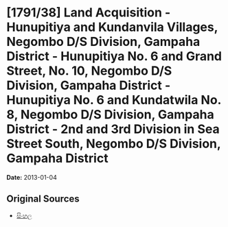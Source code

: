 # [1791/38] Land Acquisition - Hunupitiya and Kundanvila Villages, Negombo D/S Division, Gampaha District - Hunupitiya No. 6 and Grand Street, No. 10, Negombo D/S Division, Gampaha District - Hunupitiya No. 6 and Kundatwila No. 8, Negombo D/S Division, Gampaha District - 2nd and 3rd Division in Sea Street South, Negombo D/S Division, Gampaha District

**Date:** 2013-01-04

## Original Sources

- [සිංහල](https://documents.gov.lk/view/extra-gazettes/2013/1/1791-38_S.pdf)
